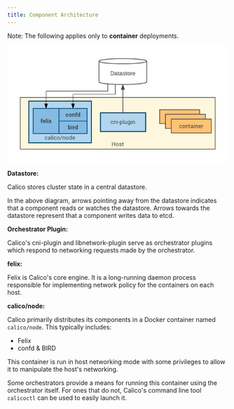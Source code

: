 ```yaml
---
title: Component Architecture
---
```


Note: The following applies only to **container** deployments.

![component architecture overview](/images/component-architecture.png)

**Datastore:**

Calico stores cluster state in a central datastore.

In the above diagram, arrows pointing away from the datastore
indicates that a component reads or watches the datastore.
Arrows towards the datastore represent that a component writes data to etcd.

**Orchestrator Plugin:**

Calico's cni-plugin and libnetwork-plugin serve as orchestrator plugins
which respond to networking requests made by the orchestrator.

**felix:**

Felix is Calico's core engine. It is a long-running daemon process responsible
for implementing network policy for the containers on each host.

**calico/node:**

Calico primarily distributes its components in a Docker container named `calico/node`. This typically includes:

- Felix
- confd & BIRD

This container is run in host networking mode with some privileges
to allow it to manipulate the host's networking.

Some orchestrators provide a means for running this
container using the orchestrator itself. For ones that do not, Calico's
command line tool `calicoctl` can be used to easily launch it.
